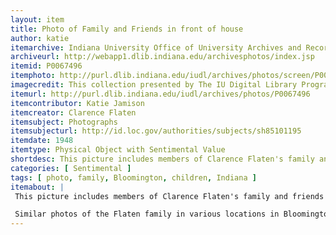 ```yaml
---
layout: item
title: Photo of Family and Friends in front of house
author: katie
itemarchive: Indiana University Office of University Archives and Records Management
archiveurl: http://webapp1.dlib.indiana.edu/archivesphotos/index.jsp
itemid: P0067496
itemphoto: http://purl.dlib.indiana.edu/iudl/archives/photos/screen/P0067496
imagecredit: This collection presented by The IU Digital Library Program and Indiana University Office of University Archives and Records Management
itemurl: http://purl.dlib.indiana.edu/iudl/archives/photos/P0067496
itemcontributor: Katie Jamison
itemcreator: Clarence Flaten
itemsubject: Photographs
itemsubjecturl: http://id.loc.gov/authorities/subjects/sh85101195
itemdate: 1948
itemtype: Physical Object with Sentimental Value
shortdesc: This picture includes members of Clarence Flaten's family and friends and was taken at their house on South Washington St. in Bloomington. 
categories: [ Sentimental ]
tags: [ photo, family, Bloomington, children, Indiana ]
itemabout: |
 This picture includes members of Clarence Flaten's family and friends and was taken at their house on South Washington St. in Bloomington. Mr. and Mrs. Walker are Peggy's Godparents. Mr. and Mrs. Walker are probably Joseph A. and Catherine E. Walker who lived at 1423 S. Washington. It was taken in 1948, and it is very interesting to see the relationship between the children and adults.

 Similar photos of the Flaten family in various locations in Bloomington are in the same archive collection.
---
```

